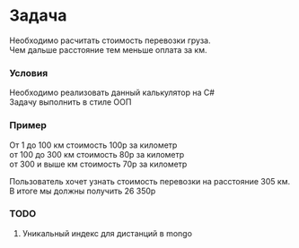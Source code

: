 # Задача

Необходимо расчитать стоимость перевозки груза.  
Чем дальше расстояние тем меньше оплата за км.

### Условия

Необходимо реализовать данный калькулятор на C#  
Задачу выполнить в стиле ООП

### Пример

От 1 до 100 км стоимость 100р за километр  
от 100 до 300 км стоимость 80р за километр  
от 300 и выше км стоимость 70р за километр  
  
Пользователь хочет узнать стоимость перевозки на расстояние 305 км.  
В итоге мы должны получить 26 350р


### TODO
1. Уникальный индекс для дистанций в mongo